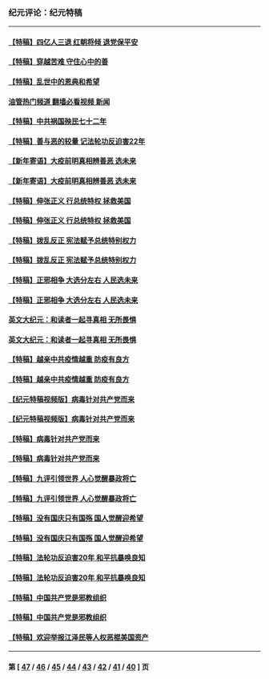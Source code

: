 ### 纪元评论：纪元特稿
---
#### [【特稿】四亿人三退 红朝将倾 退党保平安](../../pages/nsc424/n13794378.md?11070330) 
#### [【特稿】穿越苦难 守住心中的善](../../pages/nsc424/n13784979.md?11070330) 
#### [【特稿】乱世中的恩典和希望](../../pages/nsc424/n13734687.md?11070330) 
#### [油管热门频道 翻墙必看视频 新闻](ok?11070330)
#### [【特稿】中共祸国殃民七十二年](../../pages/nsc424/n13272607.md?11070330) 
#### [【特稿】善与恶的较量 记法轮功反迫害22年](../../pages/nsc424/n13086597.md?11070330) 
#### [【新年寄语】大疫前明真相辨善恶 选未来](../../pages/nsc424/n12660855.md?11070330) 
#### [【新年寄语】大疫前明真相辨善恶 选未来](../../pages/nsc424/n12660855.md?11070330) 
#### [【特稿】伸张正义 行总统特权 拯救美国](../../pages/nsc424/n12616806.md?11070330) 
#### [【特稿】伸张正义 行总统特权 拯救美国](../../pages/nsc424/n12616806.md?11070330) 
#### [【特稿】拨乱反正 宪法赋予总统特别权力](../../pages/nsc424/n12598306.md?11070330) 
#### [【特稿】拨乱反正 宪法赋予总统特别权力](../../pages/nsc424/n12598306.md?11070330) 
#### [【特稿】正邪相争 大选分左右 人民选未来](../../pages/nsc424/n12545208.md?11070330) 
#### [【特稿】正邪相争 大选分左右 人民选未来](../../pages/nsc424/n12545208.md?11070330) 
#### [英文大纪元：和读者一起寻真相 无所畏惧](../../pages/nsc424/n12542027.md?11070330) 
#### [英文大纪元：和读者一起寻真相 无所畏惧](../../pages/nsc424/n12542027.md?11070330) 
#### [【特稿】越亲中共疫情越重 防疫有良方](../../pages/nsc424/n12042989.md?11070330) 
#### [【特稿】越亲中共疫情越重 防疫有良方](../../pages/nsc424/n12042989.md?11070330) 
#### [【纪元特稿视频版】病毒针对共产党而来](../../pages/nsc424/n11977328.md?11070330) 
#### [【纪元特稿视频版】病毒针对共产党而来](../../pages/nsc424/n11977328.md?11070330) 
#### [【特稿】病毒针对共产党而来](../../pages/nsc424/n11928818.md?11070330) 
#### [【特稿】病毒针对共产党而来](../../pages/nsc424/n11928818.md?11070330) 
#### [【特稿】九评引领世界 人心觉醒暴政将亡](../../pages/nsc424/n11660496.md?11070330) 
#### [【特稿】九评引领世界 人心觉醒暴政将亡](../../pages/nsc424/n11660496.md?11070330) 
#### [【特稿】没有国庆只有国殇 国人觉醒迎希望](../../pages/nsc424/n11549354.md?11070330) 
#### [【特稿】没有国庆只有国殇 国人觉醒迎希望](../../pages/nsc424/n11549354.md?11070330) 
#### [【特稿】法轮功反迫害20年 和平抗暴唤良知](../../pages/nsc424/n11389135.md?11070330) 
#### [【特稿】法轮功反迫害20年 和平抗暴唤良知](../../pages/nsc424/n11389135.md?11070330) 
#### [【特稿】中国共产党是邪教组织](../../pages/nsc424/n11355551.md?11070330) 
#### [【特稿】中国共产党是邪教组织](../../pages/nsc424/n11355551.md?11070330) 
#### [【特稿】欢迎举报江泽民等人权恶棍美国资产](../../pages/nsc424/n11303040.md?11070330) 

---
#### 第 [ [47](./47.md?11070330) / [46](./46.md?11070330) / [45](./45.md?11070330) / [44](./44.md?11070330) / [43](./43.md?11070330) / [42](./42.md?11070330) / [41](./41.md?11070330) / [40](./40.md?11070330) ] 页
